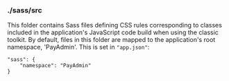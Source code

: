 ### ./sass/src

This folder contains Sass files defining CSS rules corresponding to classes
included in the application's JavaScript code build when using the classic toolkit.
By default, files in this folder are mapped to the application's root namespace, 'PayAdmin'.
This is set in `"app.json"`:

    "sass": {
        "namespace": "PayAdmin"
    }